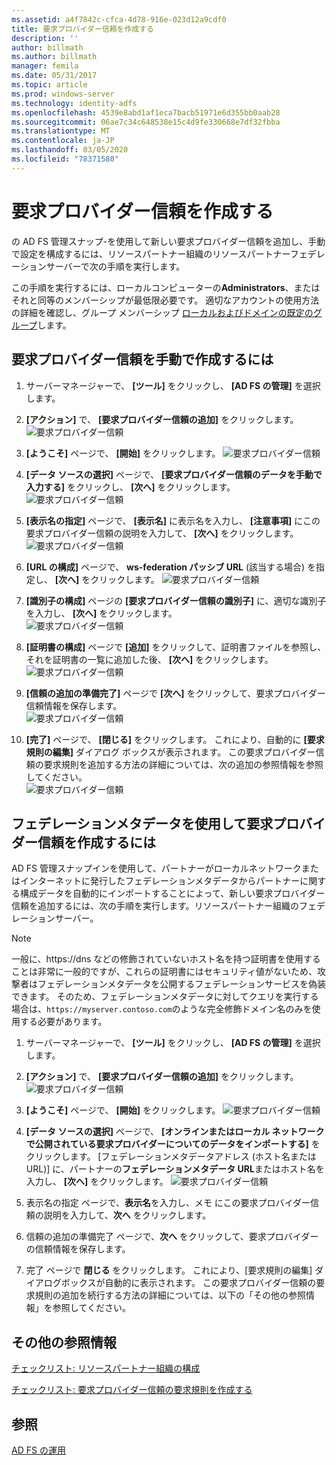 ```yaml
---
ms.assetid: a4f7842c-cfca-4d78-916e-023d12a9cdf0
title: 要求プロバイダー信頼を作成する
description: ''
author: billmath
ms.author: billmath
manager: femila
ms.date: 05/31/2017
ms.topic: article
ms.prod: windows-server
ms.technology: identity-adfs
ms.openlocfilehash: 4539e8abd1af1eca7bacb51971e6d355bb0aab28
ms.sourcegitcommit: 06ae7c34c648538e15c4d9fe330668e7df32fbba
ms.translationtype: MT
ms.contentlocale: ja-JP
ms.lasthandoff: 03/05/2020
ms.locfileid: "78371580"
---
```

# <a name="create-a-claims-provider-trust"></a>要求プロバイダー信頼を作成する

の AD FS 管理スナップ\-を使用して新しい要求プロバイダー信頼を追加し、手動で設定を構成するには、リソースパートナー組織のリソースパートナーフェデレーションサーバーで次の手順を実行します。  
  
この手順を実行するには、ローカルコンピューターの**Administrators**、またはそれと同等のメンバーシップが最低限必要です。  適切なアカウントの使用方法の詳細を確認し、グループ メンバーシップ [ローカルおよびドメインの既定のグループ](https://go.microsoft.com/fwlink/?LinkId=83477)します。   
  
## <a name="to-create-a-claims-provider-trust-manually"></a>要求プロバイダー信頼を手動で作成するには  
  
1.  サーバーマネージャーで、 **[ツール]** をクリックし、 **[AD FS の管理]** を選択します。  
  
2.  **[アクション]** で、 **[要求プロバイダー信頼の追加]** をクリックします。  
![要求プロバイダー信頼](media/Create-a-Claims-Provider-Trust/addclaim1.PNG)   
  
3.  **[ようこそ]** ページで、 **[開始]** をクリックします。 
![要求プロバイダー信頼](media/Create-a-Claims-Provider-Trust/addclaim2.PNG)    
  
4.  **[データ ソースの選択]** ページで、 **[要求プロバイダー信頼のデータを手動で入力する]** をクリックし、 **[次へ]** をクリックします。  
![要求プロバイダー信頼](media/Create-a-Claims-Provider-Trust/addclaim3.PNG)     

5.  **[表示名の指定]** ページで、 **[表示名]** に表示名を入力し、 **[注意事項]** にこの要求プロバイダー信頼の説明を入力して、 **[次へ]** をクリックします。  
![要求プロバイダー信頼](media/Create-a-Claims-Provider-Trust/addclaim4.PNG)     

6.  **[URL の構成]** ページで、 **ws-federation パッシブ URL** (該当する場合) を指定し、 **[次へ]** をクリックします。
![要求プロバイダー信頼](media/Create-a-Claims-Provider-Trust/addclaim5.PNG)     

8. **[識別子の構成]** ページの **[要求プロバイダー信頼の識別子]** に、適切な識別子を入力し、 **[次へ]** をクリックします。  
![要求プロバイダー信頼](media/Create-a-Claims-Provider-Trust/addclaim6.PNG)    

9. **[証明書の構成]** ページで **[追加]** をクリックして、証明書ファイルを参照し、それを証明書の一覧に追加した後、 **[次へ]** をクリックします。  
![要求プロバイダー信頼](media/Create-a-Claims-Provider-Trust/addclaim7.PNG)    

10. **[信頼の追加の準備完了]** ページで **[次へ]** をクリックして、要求プロバイダー信頼情報を保存します。  
![要求プロバイダー信頼](media/Create-a-Claims-Provider-Trust/addclaim8.PNG)    

11. **[完了]** ページで、 **[閉じる]** をクリックします。 これにより、自動的に **[要求規則の編集]** ダイアログ ボックスが表示されます。 この要求プロバイダー信頼の要求規則を追加する方法の詳細については、次の追加の参照情報を参照してください。  
![要求プロバイダー信頼](media/Create-a-Claims-Provider-Trust/addclaim9.PNG)

## <a name="to-create-a-claims-provider-trust-using-federation-metadata"></a>フェデレーションメタデータを使用して要求プロバイダー信頼を作成するには
AD FS 管理スナップインを使用して、パートナーがローカルネットワークまたはインターネットに発行したフェデレーションメタデータからパートナーに関する構成データを自動的にインポートすることによって、新しい要求プロバイダー信頼を追加するには、次の手順を実行します。リソースパートナー組織のフェデレーションサーバー。

>[!NOTE]
>一般に、https:\//dns などの修飾されていないホスト名を持つ証明書を使用することは非常に一般的ですが、これらの証明書にはセキュリティ値がないため、攻撃者はフェデレーションメタデータを公開するフェデレーションサービスを偽装できます。 そのため、フェデレーションメタデータに対してクエリを実行する場合は、`https://myserver.contoso.com`のような完全修飾ドメイン名のみを使用する必要があります。

1.  サーバーマネージャーで、 **[ツール]** をクリックし、 **[AD FS の管理]** を選択します。  
  
2.  **[アクション]** で、 **[要求プロバイダー信頼の追加]** をクリックします。  
![要求プロバイダー信頼](media/Create-a-Claims-Provider-Trust/addclaim1.PNG)   
  
3.  **[ようこそ]** ページで、 **[開始]** をクリックします。 
![要求プロバイダー信頼](media/Create-a-Claims-Provider-Trust/addclaim2.PNG)    
  
4.  **[データ ソースの選択]** ページで、 **[オンラインまたはローカル ネットワークで公開されている要求プロバイダーについてのデータをインポートする]** をクリックします。 [フェデレーションメタデータアドレス (ホスト名または URL)] に、パートナーの**フェデレーションメタデータ URL**またはホスト名を入力し、 **[次へ]** をクリックします。
![要求プロバイダー信頼](media/Create-a-Claims-Provider-Trust/addclaim10.PNG)    

5.  表示名の指定 ページで、**表示名**を入力し、メモ にこの要求プロバイダー信頼の説明を入力して、**次へ** をクリックします。

6.  信頼の追加の準備完了 ページで、**次へ** をクリックして、要求プロバイダーの信頼情報を保存します。

7.  完了 ページで **閉じる** をクリックします。 これにより、[要求規則の編集] ダイアログボックスが自動的に表示されます。 この要求プロバイダー信頼の要求規則の追加を続行する方法の詳細については、以下の「その他の参照情報」を参照してください。



    
## <a name="additional-references"></a>その他の参照情報  
[チェックリスト: リソースパートナー組織の構成](../../ad-fs/deployment/Checklist--Configuring-the-Resource-Partner-Organization.md)  
  
[チェックリスト: 要求プロバイダー信頼の要求規則を作成する](../../ad-fs/deployment/Checklist--Creating-Claim-Rules-for-a-Claims-Provider-Trust.md)  
  
## <a name="see-also"></a>参照  
[AD FS の運用](../../ad-fs/AD-FS-2016-Operations.md) 
  

